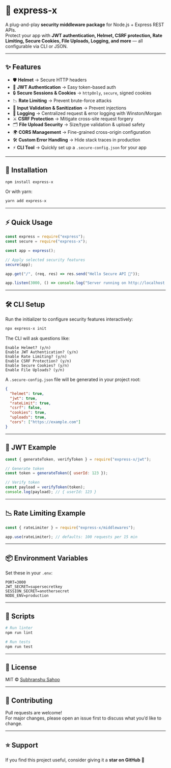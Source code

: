 # 🔐 express-x

A plug-and-play **security middleware package** for Node.js + Express REST APIs.  
Protect your app with **JWT authentication, Helmet, CSRF protection, Rate Limiting, Secure Cookies, File Uploads, Logging, and more** — all configurable via CLI or JSON.

---

## ✨ Features

- 🛡 **Helmet** → Secure HTTP headers  
- 🔑 **JWT Authentication** → Easy token-based auth  
- 🔒 **Secure Sessions & Cookies** → `httpOnly`, `secure`, signed cookies  
- 📉 **Rate Limiting** → Prevent brute-force attacks  
- 🧹 **Input Validation & Sanitization** → Prevent injections  
- 🧾 **Logging** → Centralized request & error logging with Winston/Morgan  
- ⚔️ **CSRF Protection** → Mitigate cross-site request forgery  
- 🗂 **File Upload Security** → Size/type validation & upload safety  
- 🌍 **CORS Management** → Fine-grained cross-origin configuration  
- 🛠 **Custom Error Handling** → Hide stack traces in production  
- ⚡ **CLI Tool** → Quickly set up a `.secure-config.json` for your app  

---

## 🚀 Installation

```bash
npm install express-x
```

Or with yarn:

```bash
yarn add express-x
```

---

## ⚡ Quick Usage

```js
const express = require("express");
const secure = require("express-x");

const app = express();

// Apply selected security features
secure(app);

app.get("/", (req, res) => res.send("Hello Secure API 🚀"));

app.listen(3000, () => console.log("Server running on http://localhost:3000"));
```

---

## 🛠 CLI Setup

Run the initializer to configure security features interactively:

```bash
npx express-x init
```

The CLI will ask questions like:

```
Enable Helmet? (y/n)
Enable JWT Authentication? (y/n)
Enable Rate Limiting? (y/n)
Enable CSRF Protection? (y/n)
Enable Secure Cookies? (y/n)
Enable File Uploads? (y/n)
```

A `.secure-config.json` file will be generated in your project root:

```json
{
  "helmet": true,
  "jwt": true,
  "rateLimit": true,
  "csrf": false,
  "cookies": true,
  "uploads": true,
  "cors": ["https://example.com"]
}
```

---

## 🔑 JWT Example

```js
const { generateToken, verifyToken } = require("express-x/jwt");

// Generate token
const token = generateToken({ userId: 123 });

// Verify token
const payload = verifyToken(token);
console.log(payload); // { userId: 123 }
```

---

## 📉 Rate Limiting Example

```js
const { rateLimiter } = require("express-x/middlewares");

app.use(rateLimiter); // defaults: 100 requests per 15 min
```

---

## 📦 Environment Variables

Set these in your `.env`:

```env
PORT=3000
JWT_SECRET=supersecretkey
SESSION_SECRET=anothersecret
NODE_ENV=production
```

---

## 🧪 Scripts

```bash
# Run linter
npm run lint

# Run tests
npm run test
```

---

## 📜 License

MIT © [Subhranshu Sahoo](https://github.com/subhranshus-mindfire)

---

## 🤝 Contributing

Pull requests are welcome!  
For major changes, please open an issue first to discuss what you’d like to change.  

---

## ⭐ Support

If you find this project useful, consider giving it a **star on GitHub** 🌟  